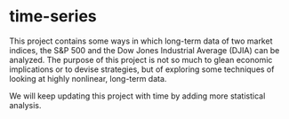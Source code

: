 # time-series

This project contains some ways in which long-term data of two market indices, the S&P 500 and the Dow Jones Industrial Average (DJIA) can be analyzed. The purpose of this project is not so much to glean economic implications or to devise strategies, but of exploring some techniques of looking at highly nonlinear, long-term data. 

We will keep updating this project with time by adding more statistical analysis.
